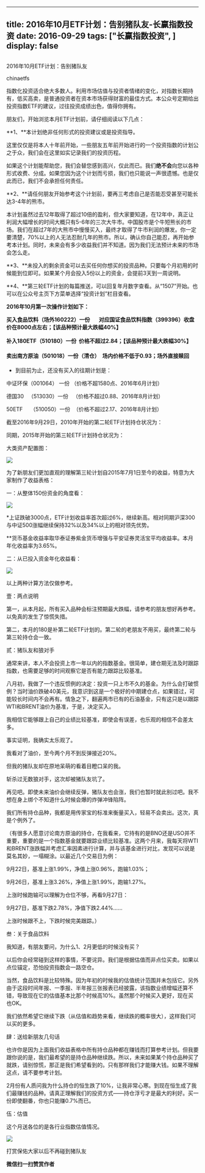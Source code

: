 
---
title:  2016年10月ETF计划：告别猪队友-长赢指数投资
date: 2016-09-29
tags: ["长赢指数投资", ]
display: false
---


## 



2016年10月ETF计划：告别猪队友




chinaetfs




指数化投资适合绝大多数人。利用市场估值与投资者情绪的变化，对指数长期持有，低买高卖，是普通投资者在资本市场获得财富的最佳方式。本公众号定期给出投资指数ETF的建议，过往投资成绩出色，值得你拥有。




朋友们，开始浏览本月ETF计划前，请仔细阅读以下几点：



**1、**本计划绝非任何形式的投资建议或是投资指导。



这里仅仅是将本人十年前开始，一些朋友五年前开始进行的一个投资指数的计划公之于众，我们会在这里如实记录我们的投资历程。



如果这个计划能帮助您，我们会替您感到高兴，仅此而已。我们**绝不会**向您以各种形式收费、分成。如果您因为这个计划而亏损，我们也只能说一声很遗憾。也是仅此而已，我们不会承担任何责任。



**2、**请任何朋友开始参考这个计划前，要再三考虑自己是否能忍受甚至可能长达3-4年的熊市。



本计划虽然过去12年取得了超过10倍的盈利，但大家要知道，在12年中，真正让利润大幅增长的时间大概只有5-6年的三次大牛市。中国股市是个牛短熊长的市场。我们在超过7年的大熊市中慢慢买入，最终才取得了牛市利润的爆发。你一定要清楚，70%以上的人无法忍耐几年的熊市。所以，确认你自己能忍，再开始参考本计划。同时，未来会有多少收益我们并不知道。因为我们无法预计未来的市场会怎么走。



**3、**未投入的剩余资金可以去买任何你想买的投资品种。只要每个月初用的时候能到位即可。如果某个月会投入5份以上的资金，会提前3天到一周说明。



**4、**第三轮ETF计划的每篇推送，可以回复年月数字查看。从“1507”开始。也可以在公众号主页下方菜单选择“投资计划”栏目查看。





**2016年10月第一次操作计划如下：**



**买入食品饮料（场外160222）一份 &nbsp; &nbsp; &nbsp; 对应国证食品饮料指数（399396）收盘价在8000点左右；【该品种预计最大跌幅40%】**

<b style="line-height: 25.5938px; text-align: center;"></b>

<b style="line-height: 25.5938px; text-align: center;">补入180ETF（510180）一份 &nbsp;价格不超过2.84；【该品种预计最大跌幅30%】</b>

<b style="line-height: 25.5938px; text-align: center;"></b>

<b style="line-height: 25.5938px; text-align: center;">卖出南方原油（501018）一份（清仓） &nbsp;场内价格不低于0.93；场外直接赎回</b>







* 到目前为止，还没有买入的往期计划是：



中证环保（001064） 一份 （价格不超1580点、2016年6月计划）



德国30 &nbsp; （513030）一份 &nbsp; （价格不超过0.88、2016年8月计划）



50ETF &nbsp; &nbsp; （510050）一份 &nbsp;（价格不超过2.17、2016年8月计划）





截至2016年9月29日，2010年开始的第二轮ETF计划持仓状况为：







同期，2015年开始的第三轮ETF计划持仓状况为：





大类资产配置图：



<img data-s="300,640" data-type="png" src="http://mmbiz.qpic.cn/mmbiz_png/SEPick5M9xjNbufBCtq00aDGCBfQ7ic96DSddVOPYicW4rofE8qS9pSzicB0bPSibQ3Kic7gvMzvQGgbk2ibw3F25iceag/0?wx_fmt=png" data-ratio="0.5856236786469344" data-w="473"/>











为了新朋友们更加直观的理解第三轮计划自2015年7月1日至今的收益，特意为大家制作了收益表格：



一：从整体150份资金的角度看：





<img data-s="300,640" data-type="png" src="http://mmbiz.qpic.cn/mmbiz_png/SEPick5M9xjNbufBCtq00aDGCBfQ7ic96DrIPY4IFalmibKlO2b1wLKSicBXAQlZ5xsWgzuXMpqV2lvmBicvApn1UrA/0?wx_fmt=png" data-ratio="1.0527859237536656" data-w="341"/>



*上证跌破3000点，ETF计划收益率首次超过6%，继续新高。相对同期沪深300与中证500涨幅继续保持32%以及34%以上的相对领先优势。



**货币基金收益率取华泰证券紫金货币增强与平安证券灵活宝平均收益率。本月年化收益率为3.65%。



二：从已投入资金年化收益看：



<img data-s="300,640" data-type="png" src="http://mmbiz.qpic.cn/mmbiz_png/SEPick5M9xjNbufBCtq00aDGCBfQ7ic96DTmCTJSU4hZNgyEAWt5eK6yK8rjeHj2TgY2CtXaOaW7kajCYYT0Ldjg/0?wx_fmt=png" data-ratio="2.9" data-w="240"/>



以上两种计算方法仅做参考。





壹：两点说明



第一，从本月起，所有买入品种会标注预期最大跌幅，请参考的朋友想好再参考。以免真的发生了惊慌失措。



第二，本月的180是补第二轮ETF计划的。第二轮的老朋友不用买，最终第二轮与第三轮持仓会一致。





贰：猪队友和狼对手



通常来讲，本人不会投资上市一年以内的指数基金。很简单，建仓期无法及时跟踪指数，也需要足够的时间观察它是否有能力跟踪比较基准。



八月初，我做了一个违反惯例的决定：投资一只上市不久的基金。为什么会打破惯例？当时油价跌破40美元，我意识到这是一个极好的中期建仓点，如果错过，可能较长时间内不会再有。情急之下，翻遍两市已有的石油基金，只有这只是以跟踪WTI和BRENT油价为基准，于是，决定买入。



我相信它能够跟上自己的业绩比较基准，即使会有误差，也乐观的相信不会差太多。



事实证明，我确实太乐观了。



我看对了油价，至今两个月不到反弹接近20%。



但我的猪队友却在原地呆萌的看着目瞪口呆的我。



斩杀过无数狼对手，这次却被猪队友坑了。



再见吧。即使未来油价会继续反弹，猪队友也会涨，我们也暂时就此别过吧。我不想在身上绑个不知道什么时候会爆的炸弹冲锋陷阵。



我们所有持仓品种，我都是用传家宝的标准来衡量买入，轻易不会卖出。这次，真是个例外了。



（有很多人愿意讨论南方原油的持仓，在我看来，它持有的是BNO还是USO并不重要，重要的是一个指数基金就要跟踪业绩比较基准。这两个月来，我每天将WTI和BRENT涨跌幅并考虑汇率因素进行计算，并与该基金进行对比，发现可以说是莫名其妙，一塌糊涂。以最近几个交易日为例：



9月22日，基准上涨1.99%，净值上涨0.96%，跑输1.03%；



9月26日，基准上涨3.26%，净值上涨1.99%，跑输1.27%。



上涨时候跑输可以理解为仓位不够，再看9月27日：



9月27日，基准下跌2.78%，净值下跌2.44%……



上涨时候跟不上，下跌时候完美跟踪。）





叁：关于食品饮料



我知道，有朋友要问，为什么1、2月更低的时候没有买？



以后你会经常碰到这样的事情，不要诧异。我们是根据估值而非点位买卖。如果以点位锚定，恐怕投资指数会一路空仓。



当然，食品饮料是比较特殊。因为年初的时候我的估值统计范围并未包括它。另外由于这段时间年报、一季报、半年报三张报表已经披露，该指数业绩增幅还算不错，导致现在它的估值基本比那个时候高10%。虽然那个时候买入更好，现在买也OK。



我们依然希望它继续下跌（从估值和趋势来看，继续跌的概率很大），这样我们可以买的更多。



肆：送给新朋友几句话



也许你是因为上面我们收益表格中所有持仓品种都在赚钱而打算参考计划。但我要跟你说的是，我们最希望的是持仓品种继续跌。所以，未来如果某个持仓品种买了就跌，请别惊慌，那正是我们希望看到的。只有那样我们才能赚大钱。如果不理解这点，请不要参考计划。



2月份有人质问我为什么持仓的恒生跌了10%，让我非常心寒。到现在恒生成了我们最赚钱的品种。请真正理解我们的投资方式——持仓浮亏才是最大的利好。买一份即使翻番，你也只能赚0.7%而已。



伍：估值



这个月送各位的是各行业指数估值情况。



<img data-s="300,640" data-type="png" src="http://mmbiz.qpic.cn/mmbiz_png/SEPick5M9xjNbufBCtq00aDGCBfQ7ic96DW6OiaRlWVtGL4AXEBZl3zjgwo39uicymIHzsCLDRhu0gTuvcjmQTNcGw/0?wx_fmt=png" data-ratio="0.5931108719052745" data-w="929"/>





打赏保佑大家以后不再碰到猪队友


**微信扫一扫赞赏作者**













